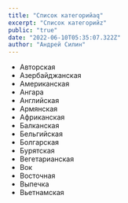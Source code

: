 ```yaml
---
title: "Список категорийaq"
excerpt: "Список категорийz"
public: "true"
date: "2022-06-10T05:35:07.322Z"
author: "Андрей Силин"
---
```


- Авторская
- Азербайджанская
- Американская
- Ангара
- Английская
- Армянская
- Африканская
- Балканская
- Бельгийская
- Болгарская
- Бурятская
- Вегетарианская
- Вок
- Восточная
- Выпечка
- Вьетнамская
